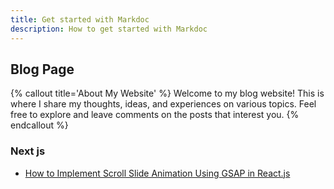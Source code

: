 ```yaml
---
title: Get started with Markdoc
description: How to get started with Markdoc
---
```


## Blog Page

{% callout title='About My Website' %}
Welcome to my blog website! This is where I share my thoughts, ideas, and experiences on various topics. Feel free to explore and leave comments on the posts that interest you.
{% endcallout %}

### Next js

- [How to Implement Scroll Slide Animation Using GSAP in React.js](/next/animation/scoll-animation)
